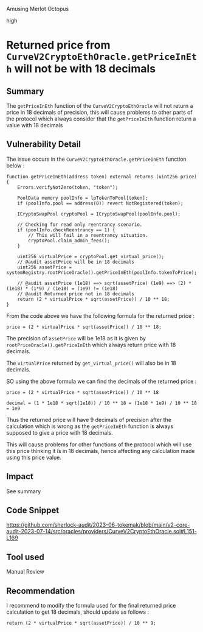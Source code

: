 Amusing Merlot Octopus

high

# Returned price from `CurveV2CryptoEthOracle.getPriceInEth` will not be with 18 decimals
## Summary

The `getPriceInEth` function of the `CurveV2CryptoEthOracle` will not return a price in 18 decimals of precision, this will cause problems to other parts of the protocol which always consider that the `getPriceInEth` function return a value with 18 decimals

## Vulnerability Detail

The issue occurs in the `CurveV2CryptoEthOracle.getPriceInEth` function below :

```solidity
function getPriceInEth(address token) external returns (uint256 price) {
    Errors.verifyNotZero(token, "token");

    PoolData memory poolInfo = lpTokenToPool[token];
    if (poolInfo.pool == address(0)) revert NotRegistered(token);

    ICryptoSwapPool cryptoPool = ICryptoSwapPool(poolInfo.pool);

    // Checking for read only reentrancy scenario.
    if (poolInfo.checkReentrancy == 1) {
        // This will fail in a reentrancy situation.
        cryptoPool.claim_admin_fees();
    }

    uint256 virtualPrice = cryptoPool.get_virtual_price();
    // @audit assetPrice will be in 18 decimals
    uint256 assetPrice = systemRegistry.rootPriceOracle().getPriceInEth(poolInfo.tokenToPrice);

    // @audit assetPrice (1e18) ==> sqrt(assetPrice) (1e9) ==> (2) * (1e18) * (1*9) / (1e18) = (1e9) != (1e18)
    // @audit Returned price not in 18 decimals
    return (2 * virtualPrice * sqrt(assetPrice)) / 10 ** 18;
}
```

From the code above we have the following formula for the returned price :

```solidity
price = (2 * virtualPrice * sqrt(assetPrice)) / 10 ** 18;
```

The precision of `assetPrice` will be 1e18 as it is given by `rootPriceOracle().getPriceInEth` which always return price with 18 decimals.

The `virtualPrice` returned by `get_virtual_price()` will also be in 18 decimals.

SO using the above formula we can find the decimals of the returned price :

`price = (2 * virtualPrice * sqrt(assetPrice)) / 10 ** 18`

`decimal = (1 * 1e18 * sqrt(1e18)) / 10 ** 18 = (1e18 * 1e9) / 10 ** 18 = 1e9`

Thus the returned price will have 9 decimals of precision after the calculation which is wrong as the `getPriceInEth` function is always supposed to give a price with 18 decimals.

This will cause problems for other functions of the protocol which will use this price thinking it is in 18 decimals, hence affecting any calculation made using this price value.

## Impact

See summary

## Code Snippet

https://github.com/sherlock-audit/2023-06-tokemak/blob/main/v2-core-audit-2023-07-14/src/oracles/providers/CurveV2CryptoEthOracle.sol#L151-L169

## Tool used

Manual Review

## Recommendation

I recommend to modify the formula used for the final returned price calculation to get 18 decimals, should update as follows :

```solidity
return (2 * virtualPrice * sqrt(assetPrice)) / 10 ** 9;
```